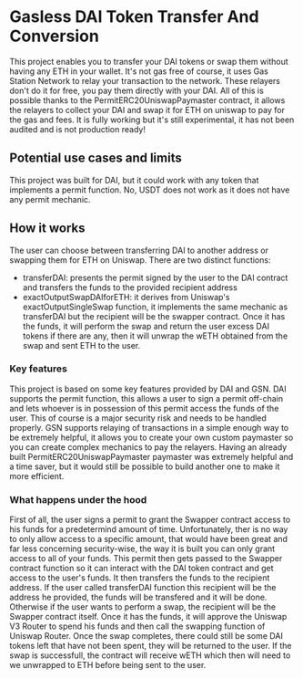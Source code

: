 # Gasless DAI Token Transfer And Conversion
This project enables you to transfer your DAI tokens or swap them without having any ETH in your wallet.
It's not gas free of course, it uses Gas Station Network to relay your transaction to the network. These relayers don't do it for free, you pay them directly with your DAI. All of this is possible thanks to the PermitERC20UniswapPaymaster contract, it allows the relayers to collect your DAI and swap it for ETH on uniswap to pay for the gas and fees. 
It is fully working but it's still experimental, it has not been audited and is not production ready!

## Potential use cases and limits
This project was built for DAI, but it could work with any token that implements a permit function.
No, USDT does not work as it does not have any permit mechanic.

## How it works
The user can choose between transferring DAI to another address or swapping them for ETH on Uniswap.
There are two distinct functions:
- transferDAI: presents the permit signed by the user to the DAI contract and transfers the funds to the provided recipient address 
- exactOutputSwapDAIforETH: it derives from Uniswap's exactOutputSingleSwap function, it implements the same mechanic as transferDAI but the recipient will be the swapper contract. Once it has the funds, it will perform the swap and return the user excess DAI tokens if there are any, then it will unwrap the wETH obtained from the swap and sent ETH to the user.

### Key features
This project is based on some key features provided by DAI and GSN.
DAI supports the permit function, this allows a user to sign a permit off-chain and lets whoever is in possession of this permit access the funds of the user. This of course is a major security risk and needs to be handled properly.
GSN supports relaying of transactions in a simple enough way to be extremely helpful, it allows you to create your own custom paymaster so you can create complex mechanics to pay the relayers. Having an already built PermitERC20UniswapPaymaster paymaster was extremely helpful and a time saver, but it would still be possible to build another one to make it more efficient.

### What happens under the hood
First of all, the user signs a permit to grant the Swapper contract access to his funds for a predetermind amount of time. Unfortunately, ther is no way to only allow access to a specific amount, that would have been great and far less concerning security-wise, the way it is built you can only grant access to all of your funds.
This permit then gets passed to the Swapper contract function so it can interact with the DAI token contract and get access to the user's funds. It then transfers the funds to the recipient address. If the user called transferDAI function this recipient will be the address he provided, the funds will be transfered and it will be done.
Otherwise if the user wants to perform a swap, the recipient will be the Swapper contract itself.
Once it has the funds, it will approve the Uniswap V3 Router to spend his funds and then call the swapping function of Uniswap Router.
Once the swap completes, there could still be some DAI tokens left that have not been spent, they will be returned to the user.
If the swap is successfull, the contract will receive wETH which then will need to we unwrapped to ETH before being sent to the user.

